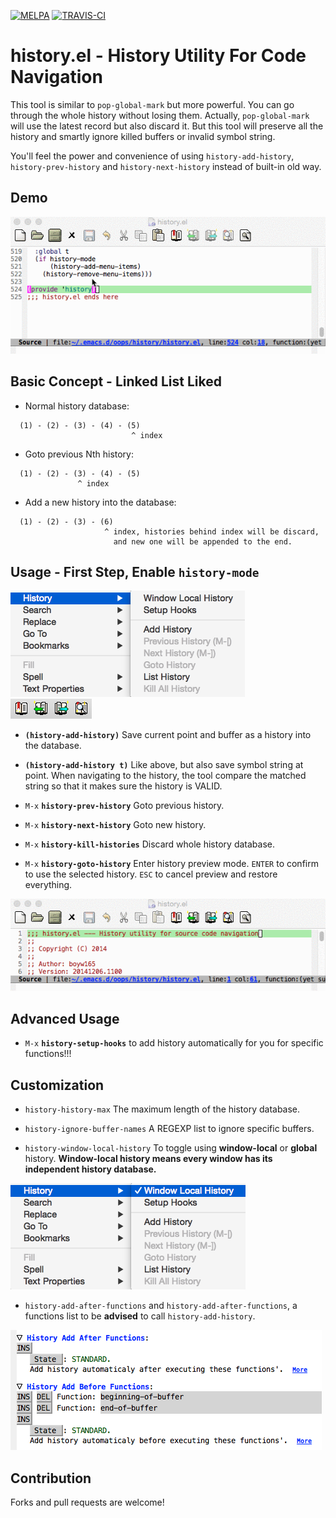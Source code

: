 [![MELPA](http://melpa.org/packages/history-badge.svg)](http://melpa.org/#/history)
[![TRAVIS-CI](https://travis-ci.org/boyw165/history.svg?branch=master)](https://travis-ci.org/boyw165/history)

history.el - History Utility For Code Navigation
================================================

This tool is similar to `pop-global-mark` but more powerful.
You can go through the whole history without losing them. Actually, `pop-global-mark` will use the latest record but also discard it. But this tool will preserve all the history and smartly ignore killed buffers or invalid symbol string.

You'll feel the power and convenience of using `history-add-history`, `history-prev-history` and `history-next-history` instead of built-in old way.

Demo
----
![history screenshot](demo/all.gif "history demo")

Basic Concept - Linked List Liked
---------------------------------
* Normal history database:

```
  (1) - (2) - (3) - (4) - (5)
                           ^ index
```

* Goto previous Nth history:

```
  (1) - (2) - (3) - (4) - (5)
               ^ index
```

* Add a new history into the database:

```
  (1) - (2) - (3) - (6)
                     ^ index, histories behind index will be discard,
                       and new one will be appended to the end.
```

Usage - First Step, Enable `history-mode`
-----------------------------------------

![history screenshot](demo/menu.png "history menu")
![history screenshot](demo/toolbar.png "history tool-bar")

* **`(history-add-history)`** Save current point and buffer as a history into the database.

* **`(history-add-history t)`** Like above, but also save symbol string at point. When navigating to the history, the tool compare the matched string so that it makes sure the history is VALID.

* `M-x` **`history-prev-history`** Goto previous history.

* `M-x` **`history-next-history`** Goto new history.

* `M-x` **`history-kill-histories`** Discard whole history database.

* `M-x` **`history-goto-history`** Enter history preview mode. `ENTER` to confirm to use the selected history. `ESC` to cancel preview and restore everything.

![history screenshot](demo/history-goto-history.gif "goto history interactively")

Advanced Usage
--------------
* `M-x` **`history-setup-hooks`** to add history automatically for you for specific functions!!!

Customization
-------------
* `history-history-max` The maximum length of the history database.

* `history-ignore-buffer-names` A REGEXP list to ignore specific buffers.

* `history-window-local-history` To toggle using **window-local** or **global** history. **Window-local history means every window has its independent history database.**

![history screenshot](demo/window-local-history.png "window-local history")

* `history-add-after-functions` and `history-add-after-functions`, a functions list to be **advised** to call `history-add-history`.

![history screenshot](demo/history-hooks.png "history hooks")

Contribution
------------
Forks and pull requests are welcome!
